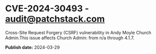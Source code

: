 # CVE-2024-30493 - audit@patchstack.com

Cross-Site Request Forgery (CSRF) vulnerability in Andy Moyle Church Admin.This issue affects Church Admin: from n/a through 4.1.7.



**Publish date:** 2024-03-29
